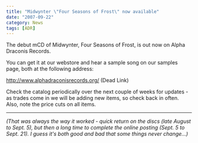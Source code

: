```yaml
---
title: "Midwynter \"Four Seasons of Frost\" now available"
date: "2007-09-22"
category: News
tags: [ADR]
---
```


The debut mCD of Midwynter, Four Seasons of Frost, is out now on Alpha Draconis Records.

You can get it at our webstore and hear a sample song on our samples page, both at the following address:

http://www.alphadraconisrecords.org/  (Dead Link)

Check the catalog periodically over the next couple of weeks for updates - as trades come in we will be adding new items, so check back in often. Also, note the price cuts on all items.

***

*(That was always the way it worked - quick return on the discs (late August to Sept. 5), but then a long time to complete the online posting (Sept. 5 to Sept. 21). I guess it's both good and bad that some things never change...)*
